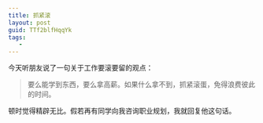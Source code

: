 ```yaml
---
title: 抓紧滚
layout: post
guid: TTf2blfHqqYk
tags:
   - 
---
```


今天听朋友说了一句关于工作要滚要留的观点：

> 要么能学到东西，要么拿高薪。如果什么拿不到，抓紧滚蛋，免得浪费彼此的时间。

顿时觉得精辟无比。假若再有同学向我咨询职业规划，我就回复他这句话。